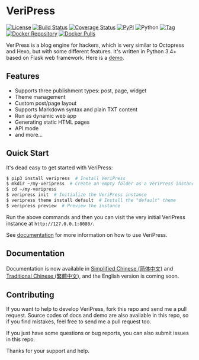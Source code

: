 # VeriPress

[![License](https://img.shields.io/pypi/l/veripress.svg)](LICENSE)
[![Build Status](https://travis-ci.org/veripress/veripress.svg?branch=master)](https://travis-ci.org/veripress/veripress)
[![Coverage Status](https://coveralls.io/repos/github/veripress/veripress/badge.svg?branch=master)](https://coveralls.io/github/veripress/veripress?branch=master)
[![PyPI](https://img.shields.io/pypi/v/veripress.svg)](https://pypi.python.org/pypi/veripress)
![Python](https://img.shields.io/badge/python-3.4%2B-blue.svg)
[![Tag](https://img.shields.io/github/tag/veripress/veripress.svg)](https://github.com/veripress/veripress/tags)
[![Docker Repository](https://img.shields.io/badge/docker-veripress/veripress-blue.svg)](https://hub.docker.com/r/veripress/veripress/)
[![Docker Pulls](https://img.shields.io/docker/pulls/veripress/veripress.svg)](https://hub.docker.com/r/veripress/veripress/)

VeriPress is a blog engine for hackers, which is very similar to Octopress and Hexo, but with some different features. It's written in Python 3.4+ based on Flask web framework. Here is a [demo](https://veripress.github.io/demo/).

## Features

- Supports three publishment types: post, page, widget
- Theme management
- Custom post/page layout
- Supports Markdown syntax and plain TXT content
- Run as dynamic web app
- Generating static HTML pages
- API mode
- and more...

## Quick Start

It's dead easy to get started with VeriPress:

```sh
$ pip3 install veripress  # Install VeriPress
$ mkdir ~/my-veripress  # Create an empty folder as a VeriPress instance
$ cd ~/my-veripress
$ veripress init  # Initialize the VeriPress instance
$ veripress theme install default  # Install the "default" theme
$ veripress preview  # Preview the instance
```

Run the above commands and then you can visit the very initial VeriPress instance at `http://127.0.0.1:8080/`.

See [documentation](https://veripress.github.io/docs/) for more information on how to use VeriPress.

## Documentation

Documentation is now available in [Simplified Chinese (简体中文)](https://veripress.github.io/docs/) and [Traditional Chinese (繁體中文)](https://veripress.github.io/docs/zh-hant/), and the English version is coming soon.

## Contributing

If you want to help to develop VeriPress, fork this repo and send me a pull request. Source codes of docs and demo are also available in this repo, so if you find mistakes, feel free to send me a pull request too.

If you just have some questions or bug reports, you can also submit issues in this repo.

Thanks for your support and help.
